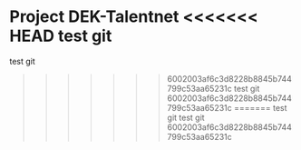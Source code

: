 Project DEK-Talentnet
<<<<<<< HEAD
test git
==============
test git
>>>>>>> 6002003af6c3d8228b8845b744799c53aa65231c
test git
>>>>>>> 6002003af6c3d8228b8845b744799c53aa65231c
=======
test git
test git
>>>>>>> 6002003af6c3d8228b8845b744799c53aa65231c
